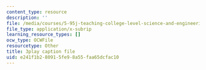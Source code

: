 ```yaml
---
content_type: resource
description: ''
file: /media/courses/5-95j-teaching-college-level-science-and-engineering-fall-2015/e241f1b280915fe98a55faa65dcfac10_aGuZTE8-lOQ.vtt
file_type: application/x-subrip
learning_resource_types: []
ocw_type: OCWFile
resourcetype: Other
title: 3play caption file
uid: e241f1b2-8091-5fe9-8a55-faa65dcfac10
---
```

